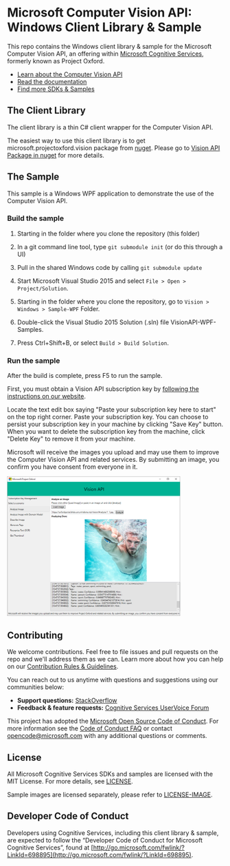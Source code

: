 # Microsoft Computer Vision API: Windows Client Library & Sample
This repo contains the Windows client library & sample for the Microsoft Computer Vision API, an offering within [Microsoft Cognitive Services](https://www.microsoft.com/cognitive-services), formerly known as Project Oxford.
* [Learn about the Computer Vision API](https://www.microsoft.com/cognitive-services/en-us/computer-vision-api)
* [Read the documentation](https://www.microsoft.com/cognitive-services/en-us/computer-vision-api/documentation)
* [Find more SDKs & Samples](https://www.microsoft.com/cognitive-services/en-us/SDK-Sample?api=computer%20vision)


## The Client Library
The client library is a thin C\# client wrapper for the Computer Vision API.

The easiest way to use this client library is to get microsoft.projectoxford.vision package from [nuget](<http://nuget.org>). Please go to [Vision API Package in nuget](https://www.nuget.org/packages/Microsoft.ProjectOxford.Vision/) for more details.

## The Sample
This sample is a Windows WPF application to demonstrate the use of the Computer Vision API.

### Build the sample
 1. Starting in the folder where you clone the repository (this folder)

 2. In a git command line tool, type `git submodule init` (or do this through a UI)

 3. Pull in the shared Windows code by calling `git submodule update`

 4. Start Microsoft Visual Studio 2015 and select `File > Open > Project/Solution`.

 5. Starting in the folder where you clone the repository, go to `Vision > Windows > Sample-WPF` Folder.

 6. Double-click the Visual Studio 2015 Solution (.sln) file VisionAPI-WPF-Samples.

 7. Press Ctrl+Shift+B, or select `Build > Build Solution`.

### Run the sample
After the build is complete, press F5 to run the sample.

First, you must obtain a Vision API subscription key by [following the instructions on our website](<https://www.microsoft.com/cognitive-services/en-us/sign-up>).

Locate the text edit box saying "Paste your subscription key here to start" on
the top right corner. Paste your subscription key. You can choose to persist
your subscription key in your machine by clicking "Save Key" button. When you
want to delete the subscription key from the machine, click "Delete Key" to
remove it from your machine.

Microsoft will receive the images you upload and may use them to improve the Computer Vision
API and related services. By submitting an image, you confirm you have consent
from everyone in it.

<img src="SampleScreenshots/SampleRunning1.png" width="80%"/>


## Contributing
We welcome contributions. Feel free to file issues and pull requests on the repo and we'll address them as we can. Learn more about how you can help on our [Contribution Rules & Guidelines](</CONTRIBUTING.md>). 

You can reach out to us anytime with questions and suggestions using our communities below:
 - **Support questions:** [StackOverflow](<https://stackoverflow.com/questions/tagged/microsoft-cognitive>)
 - **Feedback & feature requests:** [Cognitive Services UserVoice Forum](<https://cognitive.uservoice.com>)

This project has adopted the [Microsoft Open Source Code of Conduct](https://opensource.microsoft.com/codeofconduct/). For more information see the [Code of Conduct FAQ](https://opensource.microsoft.com/codeofconduct/faq/) or contact [opencode@microsoft.com](mailto:opencode@microsoft.com) with any additional questions or comments.


## License
All Microsoft Cognitive Services SDKs and samples are licensed with the MIT License. For more details, see
[LICENSE](</LICENSE.md>).

Sample images are licensed separately, please refer to [LICENSE-IMAGE](</LICENSE-IMAGE.md>).


## Developer Code of Conduct
Developers using Cognitive Services, including this client library & sample, are expected to follow the “Developer Code of Conduct for Microsoft Cognitive Services”, found at [http://go.microsoft.com/fwlink/?LinkId=698895](http://go.microsoft.com/fwlink/?LinkId=698895).
